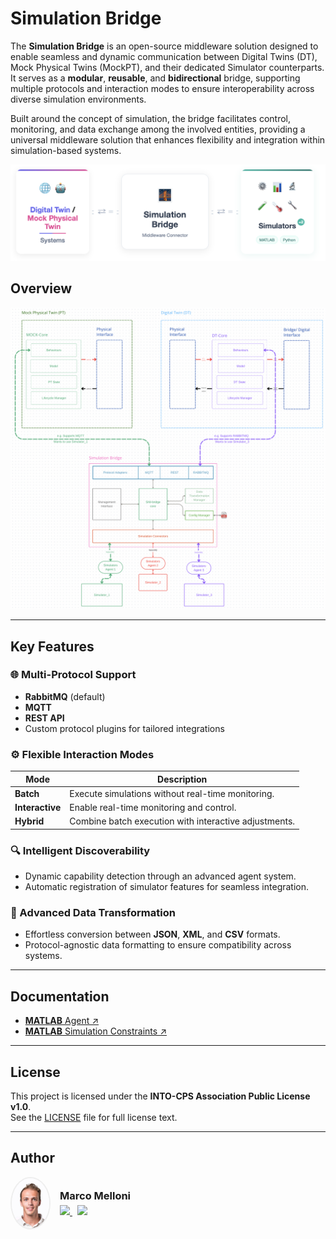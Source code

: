 # Simulation Bridge

The **Simulation Bridge** is an open-source middleware solution designed to enable seamless and dynamic communication between Digital Twins (DT), Mock Physical Twins (MockPT), and their dedicated Simulator counterparts. It serves as a **modular**, **reusable**, and **bidirectional** bridge, supporting multiple protocols and interaction modes to ensure interoperability across diverse simulation environments.

Built around the concept of simulation, the bridge facilitates control, monitoring, and data exchange among the involved entities, providing a universal middleware solution that enhances flexibility and integration within simulation-based systems.

![Project](images/project.png)

## Overview

![Simulation Bridge Architecture](images/software_architecture.png)

---

## Key Features

### 🌐 Multi-Protocol Support

- **RabbitMQ** (default)
- **MQTT**
- **REST API**
- Custom protocol plugins for tailored integrations

### ⚙️ Flexible Interaction Modes

| **Mode**        | **Description**                                       |
| --------------- | ----------------------------------------------------- |
| **Batch**       | Execute simulations without real-time monitoring.     |
| **Interactive** | Enable real-time monitoring and control.              |
| **Hybrid**      | Combine batch execution with interactive adjustments. |

### 🔍 Intelligent Discoverability

- Dynamic capability detection through an advanced agent system.
- Automatic registration of simulator features for seamless integration.

### 🔄 Advanced Data Transformation

- Effortless conversion between **JSON**, **XML**, and **CSV** formats.
- Protocol-agnostic data formatting to ensure compatibility across systems.

---

## Documentation

- [**MATLAB** Agent ↗](agents/matlab_agent/README.md)
- [**MATLAB** Simulation Constraints ↗](tests/simulations/matlab/README.md)

---

## License

This project is licensed under the **INTO-CPS Association Public License v1.0**.  
See the [LICENSE](./LICENSE) file for full license text.

---

## Author

<div align="left" style="display: flex; align-items: center; gap: 15px;">
  <img src="images/profile.jpg" width="60" style="border-radius: 50%; border: 2px solid #eee;"/>
  <div>
    <h3 style="margin: 0;">Marco Melloni</h3>
    <div style="margin-top: 5px;">
      <a href="https://www.linkedin.com/in/marco-melloni/">
        <img src="https://img.shields.io/badge/LinkedIn-Connect-blue?style=flat-square&logo=linkedin"/>
      </a>
      <a href="https://github.com/marcomelloni" style="margin-left: 8px;">
        <img src="https://img.shields.io/badge/GitHub-Profile-black?style=flat-square&logo=github"/>
      </a>
    </div>
  </div>
</div>
